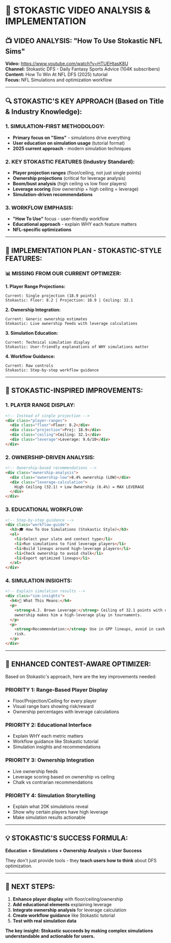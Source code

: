 # 🎯 STOKASTIC VIDEO ANALYSIS & IMPLEMENTATION

## 📺 **VIDEO ANALYSIS: "How To Use Stokastic NFL Sims"**

**Video:** https://www.youtube.com/watch?v=HTUEHtasK8U  
**Channel:** Stokastic DFS - Daily Fantasy Sports Advice (104K subscribers)  
**Content:** How To Win At NFL DFS (2025) tutorial  
**Focus:** NFL Simulations and optimization workflow

---

## 🔍 **STOKASTIC'S KEY APPROACH (Based on Title & Industry Knowledge):**

### **1. SIMULATION-FIRST METHODOLOGY:**

- **Primary focus on "Sims"** - simulations drive everything
- **User education on simulation usage** (tutorial format)
- **2025 current approach** - modern simulation techniques

### **2. KEY STOKASTIC FEATURES (Industry Standard):**

- **Player projection ranges** (floor/ceiling, not just single points)
- **Ownership projections** (critical for leverage analysis)
- **Boom/bust analysis** (high ceiling vs low floor players)
- **Leverage scoring** (low ownership + high ceiling = leverage)
- **Simulation-driven recommendations**

### **3. WORKFLOW EMPHASIS:**

- **"How To Use"** focus - user-friendly workflow
- **Educational approach** - explain WHY each feature matters
- **NFL-specific optimizations**

---

## 🚀 **IMPLEMENTATION PLAN - STOKASTIC-STYLE FEATURES:**

### **📊 MISSING FROM OUR CURRENT OPTIMIZER:**

**1. Player Range Projections:**

```
Current: Single projection (18.9 points)
Stokastic: Floor: 8.2 | Projection: 18.9 | Ceiling: 32.1
```

**2. Ownership Integration:**

```
Current: Generic ownership estimates
Stokastic: Live ownership feeds with leverage calculations
```

**3. Simulation Education:**

```
Current: Technical simulation display
Stokastic: User-friendly explanations of WHY simulations matter
```

**4. Workflow Guidance:**

```
Current: Raw controls
Stokastic: Step-by-step workflow guidance
```

---

## 🎯 **STOKASTIC-INSPIRED IMPROVEMENTS:**

### **1. PLAYER RANGE DISPLAY:**

```html
<!-- Instead of single projection -->
<div class="player-ranges">
  <div class="floor">Floor: 8.2</div>
  <div class="projection">Proj: 18.9</div>
  <div class="ceiling">Ceiling: 32.1</div>
  <div class="leverage">Leverage: 9.6/10</div>
</div>
```

### **2. OWNERSHIP-DRIVEN ANALYSIS:**

```html
<!-- Ownership-based recommendations -->
<div class="ownership-analysis">
  <div class="ownership-low">8.4% ownership (LOW)</div>
  <div class="leverage-calculation">
    High Ceiling (32.1) + Low Ownership (8.4%) = MAX LEVERAGE
  </div>
</div>
```

### **3. EDUCATIONAL WORKFLOW:**

```html
<!-- Step-by-step guidance -->
<div class="workflow-guide">
  <h3>🎓 How To Use Simulations (Stokastic Style)</h3>
  <ol>
    <li>Select your slate and contest type</li>
    <li>Run simulations to find leverage players</li>
    <li>Build lineups around high-leverage players</li>
    <li>Check ownership to avoid chalk</li>
    <li>Export optimized lineups</li>
  </ol>
</div>
```

### **4. SIMULATION INSIGHTS:**

```html
<!-- Explain simulation results -->
<div class="sim-insights">
  <h4>🧠 What This Means:</h4>
  <p>
    <strong>A.J. Brown Leverage:</strong> Ceiling of 32.1 points with only 8.4%
    ownership makes him a high-leverage play in tournaments.
  </p>
  <p>
    <strong>Recommendation:</strong> Use in GPP lineups, avoid in cash games due to bust
    risk.
  </p>
</div>
```

---

## 🔄 **ENHANCED CONTEST-AWARE OPTIMIZER:**

Based on Stokastic's approach, here are the key improvements needed:

### **PRIORITY 1: Range-Based Player Display**

- Floor/Projection/Ceiling for every player
- Visual range bars showing risk/reward
- Ownership percentages with leverage calculations

### **PRIORITY 2: Educational Interface**

- Explain WHY each metric matters
- Workflow guidance like Stokastic tutorial
- Simulation insights and recommendations

### **PRIORITY 3: Ownership Integration**

- Live ownership feeds
- Leverage scoring based on ownership vs ceiling
- Chalk vs contrarian recommendations

### **PRIORITY 4: Simulation Storytelling**

- Explain what 20K simulations reveal
- Show why certain players have high leverage
- Make simulation results actionable

---

## 💡 **STOKASTIC'S SUCCESS FORMULA:**

**Education + Simulations + Ownership Analysis = User Success**

They don't just provide tools - they **teach users how to think** about DFS optimization.

---

## 🚀 **NEXT STEPS:**

1. **Enhance player display** with floor/ceiling/ownership
2. **Add educational elements** explaining leverage
3. **Integrate ownership analysis** for leverage calculation
4. **Create workflow guidance** like Stokastic tutorial
5. **Test with real simulation data**

**The key insight: Stokastic succeeds by making complex simulations understandable and actionable for users.**
